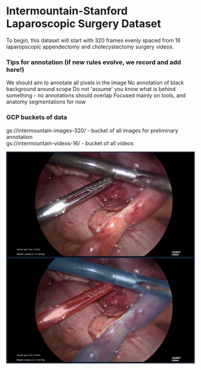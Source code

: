 # Intermountain-Stanford Laparoscopic Surgery Dataset

To begin, this dataset will start with 320 frames evenly spaced from 16 laparopscopic appendectomy and cholecystectomy surgery videos.

### Tips for annotation (if new rules evolve, we record and add here!)
We should aim to annotate all pixels in the image
No annotation of black background around scope
Do not 'assume' you know what is behind something - no annotations should overlap
Focused mainly on tools, and anatomy segmentations for now

### GCP buckets of data
gs://intermountain-images-320/ - bucket of all images for preliminary annotation \
gs://intermountain-videos-16/ - bucket of all videos

<p align="center">
  <img width="620" height="566" src="segmentation-example.jpg">
</p>
